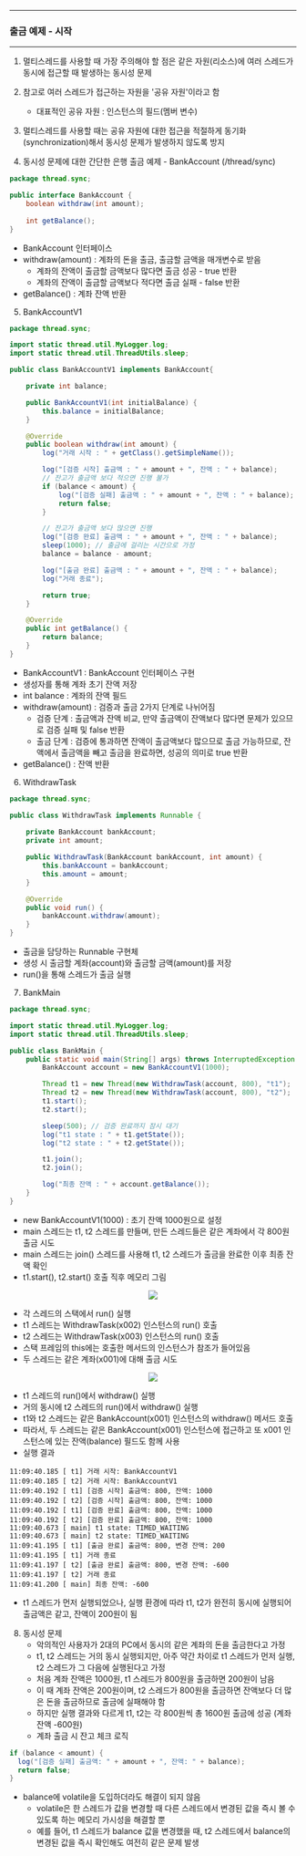 -----
### 출금 예제 - 시작
----
1. 멀티스레드를 사용할 때 가장 주의해야 할 점은 같은 자원(리소스)에 여러 스레드가 동시에 접근할 때 발생하는 동시성 문제
2. 참고로 여러 스레드가 접근하는 자원을 '공유 자원'이라고 함
   - 대표적인 공유 자원 : 인스턴스의 필드(멤버 변수)

3. 멀티스레드를 사용할 때는 공유 자원에 대한 접근을 적절하게 동기화(synchronization)해서 동시성 문제가 발생하지 않도록 방지
4. 동시성 문제에 대한 간단한 은행 출금 예제 - BankAccount (/thread/sync)
```java
package thread.sync;

public interface BankAccount {
    boolean withdraw(int amount);
    
    int getBalance();
}
```
  - BankAccount 인터페이스
  - withdraw(amount) : 계좌의 돈을 출금, 출금할 금액을 매개변수로 받음
    + 계좌의 잔액이 출금할 금액보다 많다면 출금 성공 - true 반환
    + 계좌의 잔액이 출금할 금액보다 적다면 출금 실패 - false 반환
  - getBalance() : 계좌 잔액 반환

5. BankAccountV1
```java
package thread.sync;

import static thread.util.MyLogger.log;
import static thread.util.ThreadUtils.sleep;

public class BankAccountV1 implements BankAccount{

    private int balance;

    public BankAccountV1(int initialBalance) {
        this.balance = initialBalance;
    }

    @Override
    public boolean withdraw(int amount) {
        log("거래 시작 : " + getClass().getSimpleName());

        log("[검증 시작] 출금액 : " + amount + ", 잔액 : " + balance);
        // 잔고가 출금액 보다 적으면 진행 불가
        if (balance < amount) {
            log("[검증 실패] 출금액 : " + amount + ", 잔액 : " + balance);
            return false;
        }

        // 잔고가 출금액 보다 많으면 진행
        log("[검증 완료] 출금액 : " + amount + ", 잔액 : " + balance);
        sleep(1000); // 출금에 걸리는 시간으로 가정
        balance = balance - amount;

        log("[출금 완료] 출금액 : " + amount + ", 잔액 : " + balance);
        log("거래 종료");

        return true;
    }

    @Override
    public int getBalance() {
        return balance;
    }
}
```
  - BankAccountV1 : BankAccount 인터페이스 구현
  - 생성자를 통해 계좌 초기 잔액 저장
  - int balance : 계좌의 잔액 필드
  - withdraw(amount) : 검증과 출금 2가지 단계로 나뉘어짐
    + 검증 단계 : 출금액과 잔액 비교, 만약 출금액이 잔액보다 많다면 문제가 있으므로 검증 실패 및 false 반환
    + 출금 단계 : 검증에 통과하면 잔액이 출금액보다 많으므로 출금 가능하므로, 잔액에서 출금액을 빼고 출금을 완료하면, 성공의 의미로 true 반환
  - getBalance() : 잔액 반환

6. WithdrawTask
```java
package thread.sync;

public class WithdrawTask implements Runnable {
    
    private BankAccount bankAccount;
    private int amount;

    public WithdrawTask(BankAccount bankAccount, int amount) {
        this.bankAccount = bankAccount;
        this.amount = amount;
    }

    @Override
    public void run() {
        bankAccount.withdraw(amount);
    }
}
```
  - 출금을 담당하는 Runnable 구현체
  - 생성 시 출금할 계좌(account)와 출금할 금액(amount)를 저장
  - run()을 통해 스레드가 출금 실행

7. BankMain
```java
package thread.sync;

import static thread.util.MyLogger.log;
import static thread.util.ThreadUtils.sleep;

public class BankMain {
    public static void main(String[] args) throws InterruptedException {
        BankAccount account = new BankAccountV1(1000);

        Thread t1 = new Thread(new WithdrawTask(account, 800), "t1");
        Thread t2 = new Thread(new WithdrawTask(account, 800), "t2");
        t1.start();
        t2.start();

        sleep(500); // 검증 완료까지 잠시 대기
        log("t1 state : " + t1.getState());
        log("t2 state : " + t2.getState());

        t1.join();
        t2.join();

        log("최종 잔액 : " + account.getBalance());
    }
}
```
  - new BankAccountV1(1000) : 초기 잔액 1000원으로  설정
  - main 스레드는 t1, t2 스레드를 만들며, 만든 스레드들은 같은 계좌에서 각 800원 출금 시도
  - main 스레드는 join() 스레드를 사용해 t1, t2 스레드가 출금을 완료한 이후 최종 잔액 확인
  - t1.start(), t2.start() 호출 직후 메모리 그림
<div align="center">
<img src="https://github.com/user-attachments/assets/4f72ee12-6532-461d-81e6-84f0a3f15324">
</div>

  - 각 스레드의 스택에서 run() 실행
  - t1 스레드는 WithdrawTask(x002) 인스턴스의 run() 호출
  - t2 스레드는 WithdrawTask(x003) 인스턴스의 run() 호출
  - 스택 프레임의 this에는 호출한 메서드의 인스턴스가 참조가 들어있음
  - 두 스레드는 같은 계좌(x001)에 대해 출금 시도

<div align="center">
<img src="https://github.com/user-attachments/assets/af0bbc43-ad96-422b-ae99-4573c5c3bbeb">
</div>

   - t1 스레드의 run()에서 withdraw() 실행
   - 거의 동시에 t2 스레드의 run()에서 withdraw() 실행
   - t1와 t2 스레드는 같은 BankAccount(x001) 인스턴스의 withdraw() 메서드 호출
   - 따라서, 두 스레드는 같은 BankAccount(x001) 인스턴스에 접근하고 또 x001 인스턴스에 있는 잔액(balance) 필드도 함께 사용
   - 실행 결과
```
11:09:40.185 [ t1] 거래 시작: BankAccountV1
11:09:40.185 [ t2] 거래 시작: BankAccountV1
11:09:40.192 [ t1] [검증 시작] 출금액: 800, 잔액: 1000
11:09:40.192 [ t2] [검증 시작] 출금액: 800, 잔액: 1000
11:09:40.192 [ t1] [검증 완료] 출금액: 800, 잔액: 1000
11:09:40.192 [ t2] [검증 완료] 출금액: 800, 잔액: 1000
11:09:40.673 [ main] t1 state: TIMED_WAITING
11:09:40.673 [ main] t2 state: TIMED_WAITING
11:09:41.195 [ t1] [출금 완료] 출금액: 800, 변경 잔액: 200
11:09:41.195 [ t1] 거래 종료
11:09:41.197 [ t2] [출금 완료] 출금액: 800, 변경 잔액: -600
11:09:41.197 [ t2] 거래 종료
11:09:41.200 [ main] 최종 잔액: -600
```

  - t1 스레드가 먼저 실행되었으나, 실행 환경에 따라 t1, t2가 완전히 동시에 실행되어 출금액은 같고, 잔액이 200원이 됨

8. 동시성 문제
   - 악의적인 사용자가 2대의 PC에서 동시의 같은 계좌의 돈을 출금한다고 가정
   - t1, t2 스레드는 거의 동시 실행되지만, 아주 약간 차이로 t1 스레드가 먼저 실행, t2 스레드가 그 다음에 실행된다고 가정
   - 처음 계좌 잔액은 1000원, t1 스레드가 800원을 출금하면 200원이 남음
   - 이 때 계좌 잔액은 200원이며, t2 스레드가 800원을 출금하면 잔액보다 더 많은 돈을 출금하므로 출금에 실패해야 함
   - 하지만 실행 결과와 다르게 t1, t2는 각 800원씩 총 1600원 출금에 성공 (계좌 잔액 -600원)
   - 계좌 출금 시 잔고 체크 로직
```java
if (balance < amount) {
  log("[검증 실패] 출금액: " + amount + ", 잔액: " + balance);
  return false;
}
```
  - balance에 volatile을 도입하더라도 해결이 되지 않음
    + volatile은 한 스레드가 값을 변경할 때 다른 스레드에서 변경된 값을 즉시 볼 수 있도록 하는 메모리 가시성을 해결할 뿐
    + 예를 들어, t1 스레드가 balance 값을 변경했을 때, t2 스레드에서 balance의 변경된 값을 즉시 확인해도 여전히 같은 문제 발생
    

